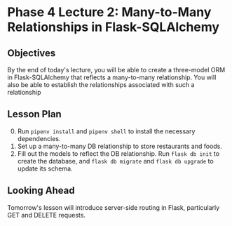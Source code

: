 # Phase 4 Lecture 2: Many-to-Many Relationships in Flask-SQLAlchemy

## Objectives

By the end of today's lecture, you will be able to create a three-model ORM in Flask-SQLAlchemy that reflects a many-to-many relationship. You will also be able to establish the relationships associated with such a relationship

## Lesson Plan

0. Run `pipenv install` and `pipenv shell` to install the necessary dependencies.
1. Set up a many-to-many DB relationship to store restaurants and foods.
2. Fill out the models to reflect the DB relationship. Run `flask db init` to create the database, and `flask db migrate` and `flask db upgrade` to update its schema.

## Looking Ahead

Tomorrow's lesson will introduce server-side routing in Flask, particularly GET and DELETE requests.